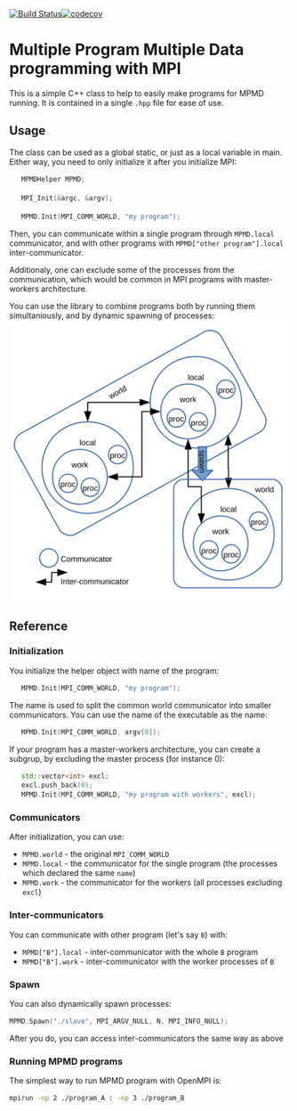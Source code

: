 [![Build Status](https://travis-ci.org/CFD-GO/MPI_MPMD.svg?branch=master)](https://travis-ci.org/CFD-GO/MPI_MPMD)[![codecov](https://codecov.io/gh/CFD-GO/MPI_MPMD/branch/master/graph/badge.svg)](https://codecov.io/gh/CFD-GO/MPI_MPMD)

# Multiple Program Multiple Data programming with MPI

This is a simple C++ class to help to easily make programs for MPMD running.
It is contained in a single `.hpp` file for ease of use.

## Usage

The class can be used as a global static, or just as a local variable in
main. Either way, you need to only initialize it after you initialize MPI:

```c++
   MPMDHelper MPMD;

   MPI_Init(&argc, &argv);

   MPMD.Init(MPI_COMM_WORLD, "my program");
```
Then, you can communicate within a single program through `MPMD.local` communicator, and with other programs with `MPMD["other program"].local` inter-communicator.

Additionaly, one can exclude some of the processes from the communication, which would be common in MPI programs with master-workers architecture.

You can use the library to combine programs both by running them simultaniously, and by dynamic spawning of processes:
![Scheme](https://raw.githubusercontent.com/CFD-GO/MPI_MPMD/images/scheme.svg?sanitize=true)

## Reference

### Initialization
You initialize the helper object with name of the program:
```c++
   MPMD.Init(MPI_COMM_WORLD, "my program");
```
The name is used to split the common world communicator into smaller communicators. You can use the name of the executable as the name:
```c++
   MPMD.Init(MPI_COMM_WORLD, argv[0]);
```
If your program has a master-workers architecture, you can create a subgrup, by excluding the master process (for instance 0):
```c++
   std::vector<int> excl;
   excl.push_back(0);
   MPMD.Init(MPI_COMM_WORLD, "my program with workers", excl);
```

### Communicators
After initialization, you can use:

- `MPMD.world` - the original `MPI_COMM_WORLD`
- `MPMD.local` - the communicator for the single program (the processes which declared the same `name`)
- `MPMD.work` - the communicator for the workers  (all processes excluding `excl`)

### Inter-communicators
You can communicate with other program (let's say `B`) with:

- `MPMD["B"].local` - inter-communicator with the whole `B` program
- `MPMD["B"].work` - inter-communicator with the worker processes of `B`

### Spawn
You can also dynamically spawn processes:
```c++
MPMD.Spawn("./slave", MPI_ARGV_NULL, N, MPI_INFO_NULL);
```
After you do, you can access inter-communicators the same way as above

### Running MPMD programs
The simplest way to run MPMD program with OpenMPI is:
```bash
mpirun -np 2 ./program_A : -np 3 ./program_B
```
